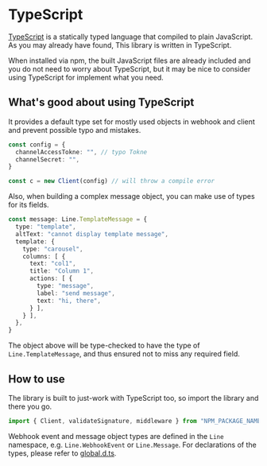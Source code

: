 # TypeScript

[TypeScript](https://www.typescriptlang.org/) is a statically typed language
that compiled to plain JavaScript. As you may already have found, This library
is written in TypeScript.

When installed via npm, the built JavaScript files are already included and
you do not need to worry about TypeScript, but it may be nice to consider
using TypeScript for implement what you need.

## What's good about using TypeScript

It provides a default type set for mostly used objects in webhook and client
and prevent possible typo and mistakes.

``` typescript
const config = {
  channelAccessTokne: "", // typo Tokne
  channelSecret: "",
}

const c = new Client(config) // will throw a compile error
```

Also, when building a complex message object, you can make use of types for
its fields.

``` typescript
const message: Line.TemplateMessage = {
  type: "template",
  altText: "cannot display template message",
  template: {
    type: "carousel",
    columns: [ {
      text: "col1",
      title: "Column 1",
      actions: [ {
        type: "message",
        label: "send message",
        text: "hi, there",
      } ],
    } ],
  },
}
```

The object above will be type-checked to have the type of
`Line.TemplateMessage`, and thus ensured not to miss any required field.

## How to use

The library is built to just-work with TypeScript too, so import the library and
there you go.

``` typescript
import { Client, validateSignature, middleware } from "NPM_PACKAGE_NAME";
```

Webhook event and message object types are defined in the `Line` namespace, e.g.
`Line.WebhookEvent` or `Line.Message`. For declarations of the types, please
refer to [global.d.ts](https://github.com/line/line-bot-sdk-nodejs/blob/master/types/global.d.ts).
